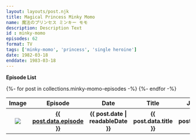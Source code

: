 ```yaml
---
layout: layouts/post.njk
title: Magical Princess Minky Momo
name: 魔法のプリンセス ミンキー モモ
description: Description Text
id : minky-momo
episodes: 62
format: TV
tags: ['minky-momo', 'princess', 'single heroine']
date: 1982-03-18
enddate: 1983-03-18
---
```


<b>Episode List</b>
<table>
<tr><th>Image</th><th>Episode</th><th>Date</th><th>Title</th><th>Japanese</th><th>Notes</th>
{%- for post in collections.minky-momo-episodes -%}
  <tr><th><img src="{{ post.url | url }}{{ post.data.image }}"></th><th><a href="{{ post.url | url }}">{{ post.data.episode }}</a></th><th>{{ post.date | readableDate }}</th><th>{{ post.data.title }}</th><th>{{ post.data.name }}</th></tr></a>
{%- endfor -%}
</table>